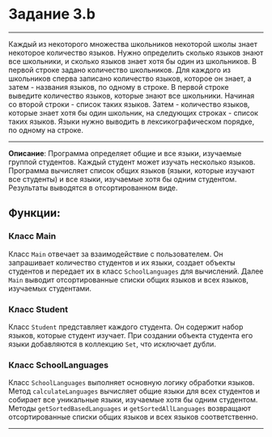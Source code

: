 # Задание 3.b
***

Каждый из некоторого множества школьников некоторой школы знает некоторое количество языков. Нужно определить сколько языков знают все школьники, и сколько языков знает хотя бы один из школьников. В первой строке задано количество школьников. Для каждого из школьников сперва записано количество языков, которое он знает, а затем - названия языков, по одному в строке. В первой строке выведите количество языков, которые знают все школьники. Начиная со второй строки - список таких языков. Затем - количество языков, которые знает хотя бы один школьник, на следующих строках - список таких языков. Языки нужно выводить в лексикографическом порядке, по одному на строке.

***

**Описание**: Программа определяет общие и все языки, изучаемые группой студентов. Каждый студент может изучать несколько языков. Программа вычисляет список общих языков (языки, которые изучают все студенты) и все языки, изучаемые хотя бы одним студентом. Результаты выводятся в отсортированном виде.

## Функции:

### Класс Main
Класс `Main` отвечает за взаимодействие с пользователем. Он запрашивает количество студентов и их языки, создает объекты студентов и передает их в класс `SchoolLanguages` для вычислений. Далее `Main` выводит отсортированные списки общих языков и всех языков, изучаемых студентами.

### Класс Student
Класс `Student` представляет каждого студента. Он содержит набор языков, которые студент изучает. При создании объекта студента его языки добавляются в коллекцию `Set`, что исключает дубли.

### Класс SchoolLanguages
Класс `SchoolLanguages` выполняет основную логику обработки языков. Метод `calculateLanguages` вычисляет общие языки для всех студентов и собирает все уникальные языки, изучаемые хотя бы одним студентом. Методы `getSortedBasedLanguages` и `getSortedAllLanguages` возвращают отсортированные списки общих языков и всех языков соответственно.

***
